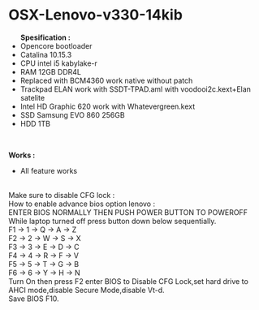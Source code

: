 # OSX-Lenovo-v330-14kib
<ul>
  <b>Spesification :</b>
  <li>Opencore bootloader</li>
  <li>Catalina 10.15.3</li>
	<li>CPU intel i5 kabylake-r</li>
	<li>RAM 12GB DDR4L</li>
  <li>Replaced with BCM4360 work native without patch</li>
  <li>Trackpad ELAN work with SSDT-TPAD.aml with voodooi2c.kext+Elan satelite</li>
  <li>Intel HD Graphic 620 work with Whatevergreen.kext</li>
	<li>SSD Samsung EVO 860 256GB</li>
	<li>HDD 1TB</li>
</ul></br>

<b>Works :</b>
  <ul>
  <li>All feature works</li>
  </ul>
</br>
Make sure to disable CFG lock : <br>
How to enable advance bios option lenovo : <br>
ENTER BIOS NORMALLY THEN PUSH POWER BUTTON TO POWEROFF <br>
While laptop turned off press button down below sequentially.<br>
F1 -> 1 -> Q -> A -> Z <br>
F2 -> 2 -> W -> S -> X <br>
F3 -> 3 -> E -> D -> C <br>
F4 -> 4 -> R -> F -> V <br>
F5 -> 5 -> T -> G -> B <br>
F6 -> 6 -> Y -> H -> N <br>
Turn On then press F2 enter BIOS to Disable CFG Lock,set hard drive to AHCI mode,disable Secure Mode,disable Vt-d.<br>
Save BIOS F10.<br>
